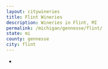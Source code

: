 ```yaml
---
layout: citywineries
title: Flint Wineries
description: Wineries in Flint, MI
permalink: /michigan/gennesse/flint/
state: mi
county: gennesse
city: flint
---
```

-
